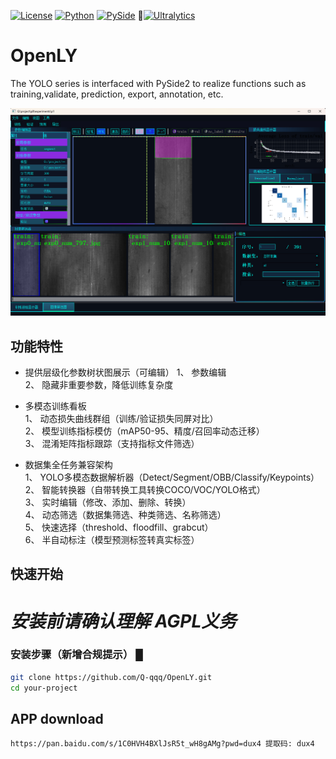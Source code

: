 [![License](https://img.shields.io/badge/license-AGPL-blue.svg)](LICENSE)
[![Python](https://img.shields.io/badge/python-3.9%2B-blue)](https://www.python.org/)
[![PySide](https://img.shields.io/badge/PySide2-5.15.2.1-green)](https://wiki.qt.io/Qt_for_Python)
🚀[![Ultralytics](https://img.shields.io/badge/Ultralytics-YOLO-red)](https://ultralytics.com)

# OpenLY
The YOLO series is interfaced with PySide2 to realize functions such as training,validate, prediction, export, annotation, etc.  

![项目截图](./screenshots/主界面.png)


## 功能特性

+ 提供层级化参数树状图展示（可编辑）
1、 参数编辑  
2、 隐藏非重要参数，降低训练复杂度  

+ 多模态训练看板  
1、 动态损失曲线群组（训练/验证损失同屏对比）  
2、 模型训练指标模仿（mAP50-95、精度/召回率动态迁移）  
3、 混淆矩阵指标跟踪（支持指标文件筛选）  

+ 数据集全任务兼容架构  
1、 YOLO多模态数据解析器（Detect/Segment/OBB/Classify/Keypoints）  
2、 智能转换器（自带转换工具转换COCO/VOC/YOLO格式）  
3、 实时编辑（修改、添加、删除、转换）  
4、 动态筛选（数据集筛选、种类筛选、名称筛选）  
5、 快速选择（threshold、floodfill、grabcut）  
6、 半自动标注（模型预测标签转真实标签）  

## 快速开始 
# ***安装前请确认理解 AGPL义务***

### 安装步骤（新增合规提示） █
```bash
git clone https://github.com/Q-qqq/OpenLY.git
cd your-project
```

## APP download
```
https://pan.baidu.com/s/1C0HVH4BXlJsR5t_wH8gAMg?pwd=dux4 提取码: dux4
```